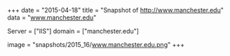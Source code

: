 
+++
date = "2015-04-18"
title = "Snapshot of http://www.manchester.edu"
data = "www.manchester.edu"

Server = ["IIS"]
domain = ["manchester.edu"]

  image = "snapshots/2015_16/www.manchester.edu.png"
+++
#
